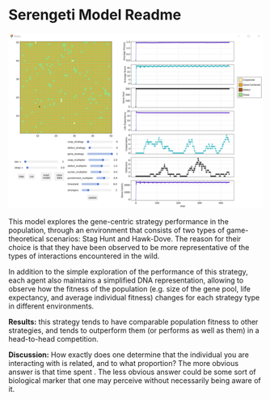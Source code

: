 # Serengeti Model Readme

![](.\UI.PNG)

This model explores the gene-centric strategy performance in the population, through an environment that consists of two types of game-theoretical scenarios: Stag Hunt and Hawk-Dove. The reason for their choice is that they have been observed to be more representative of the types of interactions encountered in the wild. 

In addition to the simple exploration of the performance of this strategy, each agent also maintains a simplified DNA representation, allowing to observe how the fitness of the population (e.g. size of the gene pool, life expectancy, and average individual fitness) changes for each strategy type in different environments.

**Results:** this strategy tends to have comparable population fitness to other strategies, and tends to outperform them (or performs as well as them) in a head-to-head competition.

**Discussion:** How exactly does one determine that the individual you are interacting with is related, and to what proportion? The more obvious answer is that time spent . The less obvious answer could be some sort of biological marker that one may perceive without necessarily being aware of it.
